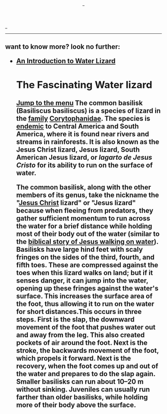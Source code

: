 <html>
   <head>
      <title>The common basilisk</title>
      <link rel="canonical"
            href="https://en.wikipedia.org/wiki/Common_basilisk">
   </head>
   <header role="banner" class="banner" id="banner" tabindex:"-1">_</header>
   <main role="main">_</main>
   <hr>
   <nav id="menu" tabindex="-1" role="navigation">
      <h1 class="hiddden">want to know more? look no further:</hi>
      <ul>
         <li>
            <a href="index.html">
               <b class="hidden">An</b>
               Introduction
               <b class="hidden">to Water Lizard<b/>
            </a>
          </li>
   <h1 id="logo">The Fascinating Water lizard</h1>
   <a id="nav-jump" href="#menu">Jump to the menu</a>
   </header>
   <body>The common basilisk (Basiliscus basiliscus) is a species of lizard in the <a href="https://en.wikipedia.org/wiki/Family_(biology)">family</a> <a                              href="https://en.wikipedia.org/wiki/Corytophanidae">Corytophanidae</a>. The species is <a href="https://en.wikipedia.org/wiki/Endemism">endemic</a> to Central America and South    America, where it is found near rivers and streams in rainforests. <strong>It is also known as the Jesus Christ lizard, Jesus lizard, South American Jesus lizard, or <i                    lang="spa">lagarto</i> <i lang="spa">de</i> <i lang="spa">Jesus</i> <i lang="spa">Cristo</i> for its ability to run on the surface of water</strong>.

   <p>
   <p>The common basilisk, along with the other members of its genus, take the nickname the "<a href="https://en.wikipedia.org/wiki/Jesus">Jesus Christ</a> lizard" or "Jesus          lizard"     because when fleeing from predators, they gather sufficient momentum to run across the water for a brief distance while holding most of their body out of the water    (similar to     the <a href="https://en.wikipedia.org/wiki/Jesus_walking_on_water">biblical story of Jesus walking on water</a>). Basilisks have large hind feet with scaly        fringes on the         sides   of the third, fourth, and fifth toes. These are compressed against the toes when this lizard walks on land; but if it senses danger, it can jump    into the water,           opening up these fringes against the water's surface. This increases the surface area of the foot, thus allowing it to run on the water for short         distances.This occurs in         three steps. First is     the slap, the downward movement of the foot that pushes water out and away from the leg. This also created pockets       of air around the foot. Next is       the stroke, the backwards       movement of the foot, which propels it forward. Next is the recovery, when the foot comes up and out of       the water and prepares to do the slap       again. Smaller basilisks can run     about 10–20 <abbr aria-label="meters">m</abbr> without sinking. Juveniles can usually run farther than older basilisks, while       holding more of their body above the surface.</p>
   </p>
   </body>
 </html>



